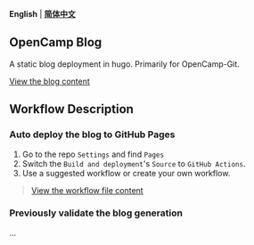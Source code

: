 **English** | **[简体中文](README-cn.md)** 

## OpenCamp Blog

A static blog deployment in hugo. Primarily for OpenCamp-Git.

[View the blog content](https://lvyuemeng.github.io/opencamp-blog)

## Workflow Description

### Auto deploy the blog to GitHub Pages

1. Go to the repo `Settings` and find `Pages`
2. Switch the `Build and deployment`'s `Source` to `GitHub Actions`.
3. Use a suggested workflow or create your own workflow.

> [View the workflow file content](.github/workflows/hugo-deploy.yml)

### Previously validate the blog generation

...
